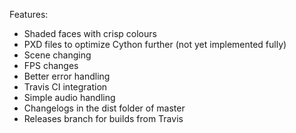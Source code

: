 Features:

- Shaded faces with crisp colours
- PXD files to optimize Cython further (not yet implemented fully)
- Scene changing
- FPS changes
- Better error handling
- Travis CI integration
- Simple audio handling
- Changelogs in the dist folder of master
- Releases branch for builds from Travis